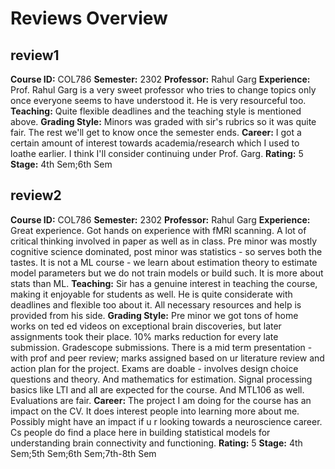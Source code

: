 # Reviews Overview

## review1
**Course ID:** COL786
**Semester:** 2302
**Professor:** Rahul Garg
**Experience:** Prof. Rahul Garg is a very sweet professor who tries to change topics only once everyone seems to have understood it. He is very resourceful too. 
**Teaching:** Quite flexible deadlines and the teaching style is mentioned above.
**Grading Style:** Minors was graded with sir's rubrics so it was quite fair. The rest we'll get to know once the semester ends.
**Career:** I got a certain amount of interest towards academia/research which I used to loathe earlier. I think I'll consider continuing under Prof. Garg.
**Rating:** 5
**Stage:** 4th Sem;6th Sem


## review2
**Course ID:** COL786
**Semester:** 2302
**Professor:** Rahul Garg
**Experience:** Great experience. Got hands on experience with fMRI scanning. A lot of critical thinking involved in paper as well as in class. Pre minor was mostly cognitive science dominated, post minor was statistics - so serves both the tastes. It is not a ML course - we learn about estimation theory to estimate model parameters but we do not train models or build such. It is more about stats than ML. 
**Teaching:** Sir has a genuine interest in teaching the course, making it enjoyable for students as well. He is quite considerate with deadlines and flexible too about it. All necessary resources and help is provided from his side. 
**Grading Style:** Pre minor we got tons of home works on ted ed videos on exceptional brain discoveries, but later assignments took their place. 10% marks reduction for every late submission. Gradescope submissions. There is a mid term presentation - with prof and peer review; marks assigned based on ur literature review and action plan for the project. Exams are doable - involves design choice questions and theory. And mathematics for estimation. Signal processing basics like LTI and all are expected for the course. And MTL106 as well. Evaluations are fair. 
**Career:** The project I am doing for the course has an impact on the CV. It does interest people into learning more about me. Possibly might have an impact if u r looking towards a neuroscience career. Cs people do find a place here in building statistical models for understanding brain connectivity and functioning. 
**Rating:** 5
**Stage:** 4th Sem;5th Sem;6th Sem;7th-8th Sem


